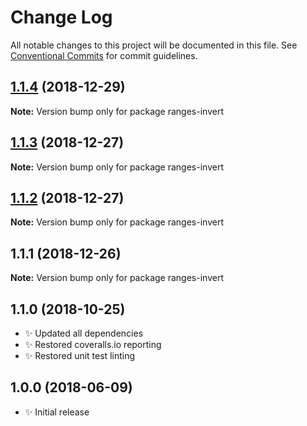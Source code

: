 # Change Log

All notable changes to this project will be documented in this file.
See [Conventional Commits](https://conventionalcommits.org) for commit guidelines.

## [1.1.4](https://bitbucket.org/codsen/codsen/src/master/packages/ranges-invert/compare/ranges-invert@1.1.3...ranges-invert@1.1.4) (2018-12-29)

**Note:** Version bump only for package ranges-invert





## [1.1.3](https://bitbucket.org/codsen/codsen/src/master/packages/ranges-invert/compare/ranges-invert@1.1.2...ranges-invert@1.1.3) (2018-12-27)

**Note:** Version bump only for package ranges-invert





## [1.1.2](https://bitbucket.org/codsen/codsen/src/master/packages/ranges-invert/compare/ranges-invert@1.1.1...ranges-invert@1.1.2) (2018-12-27)

**Note:** Version bump only for package ranges-invert





## 1.1.1 (2018-12-26)

**Note:** Version bump only for package ranges-invert





## 1.1.0 (2018-10-25)

- ✨ Updated all dependencies
- ✨ Restored coveralls.io reporting
- ✨ Restored unit test linting

## 1.0.0 (2018-06-09)

- ✨ Initial release
